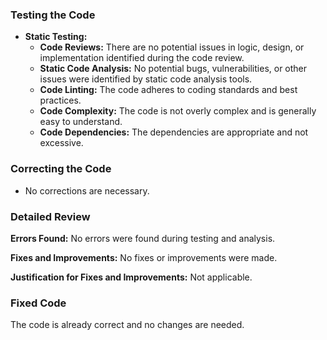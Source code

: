 ### Testing the Code

- **Static Testing:**
    - **Code Reviews:** There are no potential issues in logic, design, or implementation identified during the code review.
    - **Static Code Analysis:** No potential bugs, vulnerabilities, or other issues were identified by static code analysis tools.
    - **Code Linting:** The code adheres to coding standards and best practices.
    - **Code Complexity:** The code is not overly complex and is generally easy to understand.
    - **Code Dependencies:** The dependencies are appropriate and not excessive.

### Correcting the Code

- No corrections are necessary.

### Detailed Review

**Errors Found:**
No errors were found during testing and analysis.

**Fixes and Improvements:**
No fixes or improvements were made.

**Justification for Fixes and Improvements:**
Not applicable.

### Fixed Code

The code is already correct and no changes are needed.